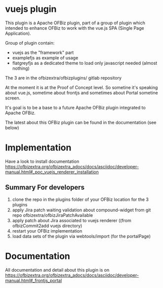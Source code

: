 vuejs plugin
============

This plugin is a Apache OFBiz plugin, part of a group of plugin which intended to enhance OFBiz to work
with the vue.js SPA (Single Page Application).

Group of plugin contain:
- vuejs as the "framework" part
- examplefjs  as example of usage
- flatgreyfjs as a dedicated theme to load only javascript needed (almost nothing)

The 3 are in the ofbizextra/ofbizplugins/ gitlab repository

At the moment it is at the Proof of Concept level. So sometine it's speaking about vue.js, sometime about frontjs
and sometimes about Portal sometine screen.

It's goal is to be a base to a future Apache OFBiz plugin integrated to Apache OFBiz.

The latest about this OFBiz plugin can be found in the documentation (see below)

# Implementation
Have a look to install documentation https://ofbizextra.org/ofbizextra_adocs/docs/asciidoc/developer-manual.html#_poc_vuejs_renderer_installation

## Summary For developers
1. clone the repo in the plugins folder of your OFBiz location for the 3 plugins
2. apply Jira patch waiting validation about compound-widget from git repo ofbizextra/ofbizJiraPatchAvailable
3. apply patch about Jira associated to vuejs renderer ((from ofbizCommit2add vuejs directory)
4. restart your OFBiz implementation
5. load data sets of the plugin via webtools/import (for the portalPage)


# Documentation
All documentation and detail about this plugin is on https://ofbizextra.org/ofbizextra_adocs/docs/asciidoc/developer-manual.html#_frontjs_portal